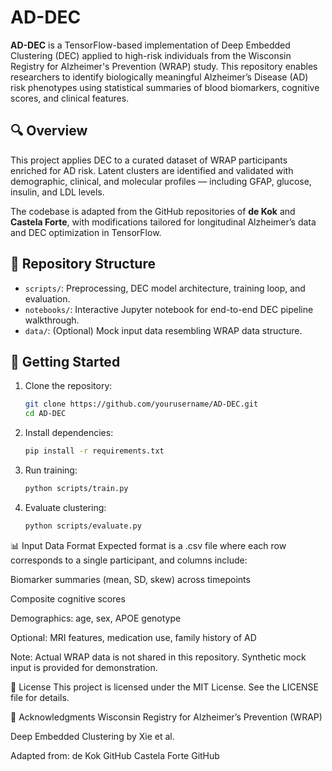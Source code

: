 # AD-DEC

**AD-DEC** is a TensorFlow-based implementation of Deep Embedded Clustering (DEC) applied to high-risk individuals from the Wisconsin Registry for Alzheimer's Prevention (WRAP) study. This repository enables researchers to identify biologically meaningful Alzheimer’s Disease (AD) risk phenotypes using statistical summaries of blood biomarkers, cognitive scores, and clinical features.

## 🔍 Overview

This project applies DEC to a curated dataset of WRAP participants enriched for AD risk. Latent clusters are identified and validated with demographic, clinical, and molecular profiles — including GFAP, glucose, insulin, and LDL levels. 

The codebase is adapted from the GitHub repositories of **de Kok** and **Castela Forte**, with modifications tailored for longitudinal Alzheimer’s data and DEC optimization in TensorFlow.

## 📁 Repository Structure

- `scripts/`: Preprocessing, DEC model architecture, training loop, and evaluation.
- `notebooks/`: Interactive Jupyter notebook for end-to-end DEC pipeline walkthrough.
- `data/`: (Optional) Mock input data resembling WRAP data structure.

## 🚀 Getting Started

1. Clone the repository:
   ```bash
   git clone https://github.com/yourusername/AD-DEC.git
   cd AD-DEC

2. Install dependencies:
   ```bash
   pip install -r requirements.txt

3. Run training:
   ```bash
   python scripts/train.py

4. Evaluate clustering:
   ```bash
   python scripts/evaluate.py

📊 Input Data Format
Expected format is a .csv file where each row corresponds to a single participant, and columns include:

   Biomarker summaries (mean, SD, skew) across timepoints

   Composite cognitive scores

   Demographics: age, sex, APOE genotype

   Optional: MRI features, medication use, family history of AD

Note: Actual WRAP data is not shared in this repository. Synthetic mock input is provided for demonstration.

📜 License
This project is licensed under the MIT License. See the LICENSE file for details.

🙏 Acknowledgments
Wisconsin Registry for Alzheimer’s Prevention (WRAP)

Deep Embedded Clustering by Xie et al.

Adapted from:
de Kok GitHub
Castela Forte GitHub
